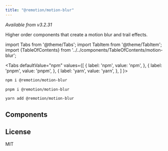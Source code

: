 ```yaml
---
title: "@remotion/motion-blur"
---
```


_Available from v3.2.31_

Higher order components that create a motion blur and trail effects.

import Tabs from '@theme/Tabs';
import TabItem from '@theme/TabItem';
import {TableOfContents} from '../../components/TableOfContents/motion-blur';

<Tabs
defaultValue="npm"
values={[
{ label: 'npm', value: 'npm', },
{ label: 'pnpm', value: 'pnpm', },
{ label: 'yarn', value: 'yarn', },
]
}>
<TabItem value="npm">

```bash
npm i @remotion/motion-blur
```

  </TabItem>

  <TabItem value="pnpm">

```bash
pnpm i @remotion/motion-blur
```

  </TabItem>

  <TabItem value="yarn">

```bash
yarn add @remotion/motion-blur
```

  </TabItem>
</Tabs>

## Components

<TableOfContents />

## License

MIT
